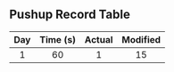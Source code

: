 ## Pushup Record Table

| Day | Time (s) | Actual | Modified |
| :-: | :------: | :----: | :------: |
|  1  |    60    |   1    |    15    |
